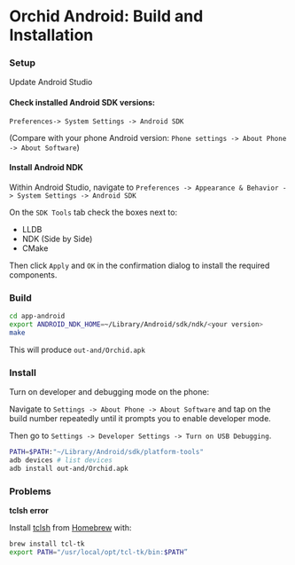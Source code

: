 # Orchid Android: Build and Installation 


### Setup

Update Android Studio

#### Check installed Android SDK versions:

`Preferences-> System Settings -> Android SDK`

(Compare with your phone Android version: `Phone settings -> About Phone -> About Software`)


#### Install Android NDK

Within Android Studio, navigate to `Preferences -> Appearance & Behavior -> System Settings -> Android SDK`

On the `SDK Tools` tab check the boxes next to:

* LLDB
* NDK (Side by Side)
* CMake

Then click `Apply` and `OK` in the confirmation dialog to install the required components.


### Build
```sh
cd app-android
export ANDROID_NDK_HOME=~/Library/Android/sdk/ndk/<your version>
make
```

This will produce `out-and/Orchid.apk`


### Install

Turn on developer and debugging mode on the phone:

Navigate to `Settings -> About Phone -> About Software` and tap on the build number repeatedly until it prompts you to enable developer mode.

Then go to `Settings -> Developer Settings -> Turn on USB Debugging`.

```sh
PATH=$PATH:"~/Library/Android/sdk/platform-tools"
adb devices # list devices
adb install out-and/Orchid.apk
```


### Problems

**tclsh error**

Install [tclsh](https://www.tcl.tk/man/tcl8.4/UserCmd/tclsh.htm) from [Homebrew](https://brew.sh) with:

```sh
brew install tcl-tk
export PATH="/usr/local/opt/tcl-tk/bin:$PATH”
```
